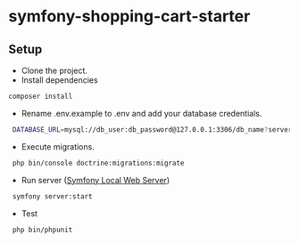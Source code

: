 # symfony-shopping-cart-starter

##  Setup
* Clone the project.
* Install dependencies 
``` bash
composer install
``` 
* Rename .env.example to .env and add your database credentials.
``` bash
 DATABASE_URL=mysql://db_user:db_password@127.0.0.1:3306/db_name?serverVersion=5.7
```
* Execute migrations.
``` bash
 php bin/console doctrine:migrations:migrate
```

* Run server ([Symfony Local Web Server](https://symfony.com/doc/current/setup/symfony_server.html))

``` bash
 symfony server:start
```
* Test
``` bash
 php bin/phpunit
```